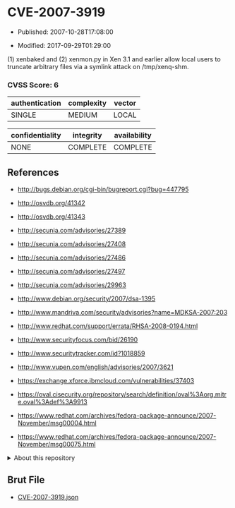 # CVE-2007-3919

- Published: 2007-10-28T17:08:00

- Modified: 2017-09-29T01:29:00

(1) xenbaked and (2) xenmon.py in Xen 3.1 and earlier allow local users to truncate arbitrary files via a symlink attack on /tmp/xenq-shm.

### CVSS Score: **6**

| authentication | complexity | vector |
| --- | --- | --- |
| SINGLE | MEDIUM | LOCAL |

| confidentiality | integrity | availability |
| --- | --- | --- |
| NONE | COMPLETE | COMPLETE |

## References

* http://bugs.debian.org/cgi-bin/bugreport.cgi?bug=447795

* http://osvdb.org/41342

* http://osvdb.org/41343

* http://secunia.com/advisories/27389

* http://secunia.com/advisories/27408

* http://secunia.com/advisories/27486

* http://secunia.com/advisories/27497

* http://secunia.com/advisories/29963

* http://www.debian.org/security/2007/dsa-1395

* http://www.mandriva.com/security/advisories?name=MDKSA-2007:203

* http://www.redhat.com/support/errata/RHSA-2008-0194.html

* http://www.securityfocus.com/bid/26190

* http://www.securitytracker.com/id?1018859

* http://www.vupen.com/english/advisories/2007/3621

* https://exchange.xforce.ibmcloud.com/vulnerabilities/37403

* https://oval.cisecurity.org/repository/search/definition/oval%3Aorg.mitre.oval%3Adef%3A9913

* https://www.redhat.com/archives/fedora-package-announce/2007-November/msg00004.html

* https://www.redhat.com/archives/fedora-package-announce/2007-November/msg00075.html

<details>
<summary>About this repository</summary> 

  This repository is part of the project [Live Hack CVE](https://github.com/Live-Hack-CVE). Main website can be found [www.live-hack.org](https://www.live-hack.org) 
  
  Made by [Sn0wAlice](https://github.com/Sn0wAlice) for the people that care about security and need to have a feed of the latest CVEs. Hope you enjoy it, don't forget to star the repo and follow me on [Twitter](https://twitter.com/Sn0wAlice) and [Github](https://github.com/Sn0wAlice). And that is my [personnal website](https://www.alice-snow.me/)

  - [Home Page](https://github.com/Live-Hack-CVE)
  - [Framework](https://github.com/Live-Hack-CVE/cve-framework)
  - [CVE database](https://github.com/Live-Hack-CVE/full_database)
  - [Changelog](https://github.com/Live-Hack-CVE/Changelog)
</details>

## Brut File

* [CVE-2007-3919.json](https://raw.githubusercontent.com/Live-Hack-CVE/full_database/main/cves/2007/CVE-2007-3919.json)

